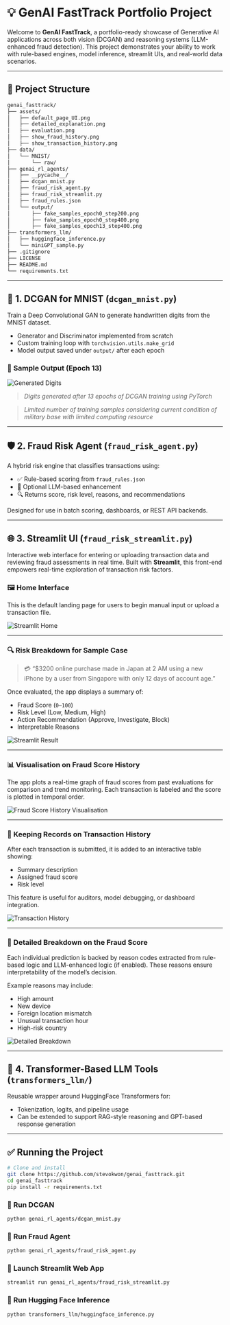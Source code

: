 # 💡 GenAI FastTrack Portfolio Project

Welcome to **GenAI FastTrack**, a portfolio-ready showcase of Generative AI applications across both vision (DCGAN) and reasoning systems (LLM-enhanced fraud detection). This project demonstrates your ability to work with rule-based engines, model inference, streamlit UIs, and real-world data scenarios.

---

## 📁 Project Structure


```bash
genai_fasttrack/
├── assets/
│   ├── default_page_UI.png
│   ├── detailed_explanation.png
│   ├── evaluation.png
│   ├── show_fraud_history.png
│   ├── show_transaction_history.png
├── data/
│   └── MNIST/
│       └── raw/
├── genai_rl_agents/
│   ├── __pycache__/
│   ├── dcgan_mnist.py
│   ├── fraud_risk_agent.py
│   ├── fraud_risk_streamlit.py
│   ├── fraud_rules.json
│   └── output/
│       ├── fake_samples_epoch0_step200.png
│       ├── fake_samples_epoch0_step400.png
│       ├── fake_samples_epoch13_step400.png
├── transformers_llm/
│   ├── huggingface_inference.py
│   └── miniGPT_sample.py
├── .gitignore
├── LICENSE
├── README.md
└── requirements.txt
```

---

## 🧠 1. DCGAN for MNIST (`dcgan_mnist.py`)

Train a Deep Convolutional GAN to generate handwritten digits from the MNIST dataset.

- Generator and Discriminator implemented from scratch
- Custom training loop with `torchvision.utils.make_grid`
- Model output saved under `output/` after each epoch

### 📸 Sample Output (Epoch 13)

![Generated Digits](genai_rl_agents/output/fake_samples_epoch13_step400.png)
> *Digits generated after 13 epochs of DCGAN training using PyTorch*

> *Limited number of training samples considering current condition of military base with limited computing resource*

---

## 🛡️ 2. Fraud Risk Agent (`fraud_risk_agent.py`)

A hybrid risk engine that classifies transactions using:

- ✅ Rule-based scoring from `fraud_rules.json`
- 🤖 Optional LLM-based enhancement
- 🔍 Returns score, risk level, reasons, and recommendations

Designed for use in batch scoring, dashboards, or REST API backends.

---

## 🌐 3. Streamlit UI (`fraud_risk_streamlit.py`)

Interactive web interface for entering or uploading transaction data and reviewing fraud assessments in real time. Built with **Streamlit**, this front-end empowers real-time exploration of transaction risk factors.

### 🖼️ Home Interface

This is the default landing page for users to begin manual input or upload a transaction file.

![Streamlit Home](assets/default_page_UI.png)

---

### 🔍 Risk Breakdown for Sample Case

> 💳 “$3200 online purchase made in Japan at 2 AM using a new iPhone by a user from Singapore with only 12 days of account age.”

Once evaluated, the app displays a summary of:
- Fraud Score (`0–100`)
- Risk Level (Low, Medium, High)
- Action Recommendation (Approve, Investigate, Block)
- Interpretable Reasons

![Streamlit Result](assets/evaluation.png)

---

### 📊 Visualisation on Fraud Score History

The app plots a real-time graph of fraud scores from past evaluations for comparison and trend monitoring. Each transaction is labeled and the score is plotted in temporal order.

![Fraud Score History Visualisation](assets/show_fraud_history.png)

---

### 🧾 Keeping Records on Transaction History

After each transaction is submitted, it is added to an interactive table showing:
- Summary description
- Assigned fraud score
- Risk level

This feature is useful for auditors, model debugging, or dashboard integration.

![Transaction History](assets/show_transaction_history.png)

---

### 📖 Detailed Breakdown on the Fraud Score

Each individual prediction is backed by reason codes extracted from rule-based logic and LLM-enhanced logic (if enabled). These reasons ensure interpretability of the model’s decision.

Example reasons may include:
- High amount
- New device
- Foreign location mismatch
- Unusual transaction hour
- High-risk country

![Detailed Breakdown](assets/detailed_explanation.png)

---

## 🤗 4. Transformer-Based LLM Tools (`transformers_llm/`)

Reusable wrapper around HuggingFace Transformers for:

- Tokenization, logits, and pipeline usage
- Can be extended to support RAG-style reasoning and GPT-based response generation

---

## ✅ Running the Project

```bash
# Clone and install
git clone https://github.com/stevokwon/genai_fasttrack.git
cd genai_fasttrack
pip install -r requirements.txt
```

### 🧪 Run DCGAN

```bash
python genai_rl_agents/dcgan_mnist.py
```

### 🧪 Run Fraud Agent

```bash
python genai_rl_agents/fraud_risk_agent.py
```

### 🧪 Launch Streamlit Web App

```bash
streamlit run genai_rl_agents/fraud_risk_streamlit.py
```

### 🧪 Run Hugging Face Inference

```bash
python transformers_llm/huggingface_inference.py
```
